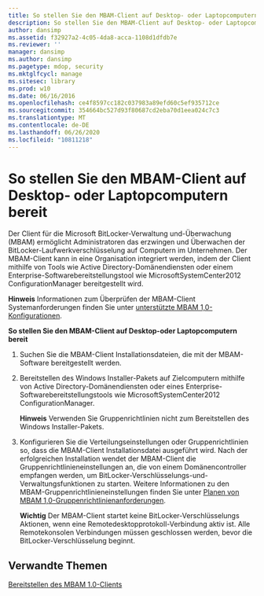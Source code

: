 ```yaml
---
title: So stellen Sie den MBAM-Client auf Desktop- oder Laptopcomputern bereit
description: So stellen Sie den MBAM-Client auf Desktop- oder Laptopcomputern bereit
author: dansimp
ms.assetid: f32927a2-4c05-4da8-acca-1108d1dfdb7e
ms.reviewer: ''
manager: dansimp
ms.author: dansimp
ms.pagetype: mdop, security
ms.mktglfcycl: manage
ms.sitesec: library
ms.prod: w10
ms.date: 06/16/2016
ms.openlocfilehash: ce4f8597cc182c037983a89efd60c5ef935712ce
ms.sourcegitcommit: 354664bc527d93f80687cd2eba70d1eea024c7c3
ms.translationtype: MT
ms.contentlocale: de-DE
ms.lasthandoff: 06/26/2020
ms.locfileid: "10811218"
---
```

# So stellen Sie den MBAM-Client auf Desktop- oder Laptopcomputern bereit


Der Client für die Microsoft BitLocker-Verwaltung und-Überwachung (MBAM) ermöglicht Administratoren das erzwingen und Überwachen der BitLocker-Laufwerkverschlüsselung auf Computern im Unternehmen. Der MBAM-Client kann in eine Organisation integriert werden, indem der Client mithilfe von Tools wie Active Directory-Domänendiensten oder einem Enterprise-Softwarebereitstellungstool wie MicrosoftSystemCenter2012 ConfigurationManager bereitgestellt wird.

**Hinweis**  Informationen zum Überprüfen der MBAM-Client Systemanforderungen finden Sie unter [unterstützte MBAM 1,0-Konfigurationen](mbam-10-supported-configurations.md).

 

**So stellen Sie den MBAM-Client auf Desktop-oder Laptopcomputern bereit**

1.  Suchen Sie die MBAM-Client Installationsdateien, die mit der MBAM-Software bereitgestellt werden.

2.  Bereitstellen des Windows Installer-Pakets auf Zielcomputern mithilfe von Active Directory-Domänendiensten oder eines Enterprise-Softwarebereitstellungstools wie MicrosoftSystemCenter2012 ConfigurationManager.

    **Hinweis**  Verwenden Sie Gruppenrichtlinien nicht zum Bereitstellen des Windows Installer-Pakets.

     

3.  Konfigurieren Sie die Verteilungseinstellungen oder Gruppenrichtlinien so, dass die MBAM-Client Installationsdatei ausgeführt wird. Nach der erfolgreichen Installation wendet der MBAM-Client die Gruppenrichtlinieneinstellungen an, die von einem Domänencontroller empfangen werden, um BitLocker-Verschlüsselungs-und-Verwaltungsfunktionen zu starten. Weitere Informationen zu den MBAM-Gruppenrichtlinieneinstellungen finden Sie unter [Planen von MBAM 1,0-Gruppenrichtlinienanforderungen](planning-for-mbam-10-group-policy-requirements.md).

    **Wichtig**  Der MBAM-Client startet keine BitLocker-Verschlüsselungs Aktionen, wenn eine Remotedesktopprotokoll-Verbindung aktiv ist. Alle Remotekonsolen Verbindungen müssen geschlossen werden, bevor die BitLocker-Verschlüsselung beginnt.

     

## Verwandte Themen


[Bereitstellen des MBAM 1.0-Clients](deploying-the-mbam-10-client.md)

 

 





